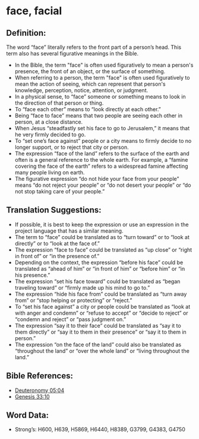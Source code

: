 # face, facial

## Definition:

The word “face” literally refers to the front part of a person’s head. This term also has several figurative meanings in the Bible.

* In the Bible, the term "face" is often used figuratively to mean a person's presence, the front of an object, or the surface of something.
* When referring to a person, the term "face" is often used figuratively to mean the action of seeing, which can represent that person's knowledge, perception, notice, attention, or judgment.
* In a physical sense, to “face” someone or something means to look in the direction of that person or thing.
* To “face each other” means to “look directly at each other.”
* Being “face to face” means that two people are seeing each other in person, at a close distance.
* When Jesus “steadfastly set his face to go to Jerusalem,” it means that he very firmly decided to go.
* To “set one’s face against” people or a city means to firmly decide to no longer support, or to reject that city or person.
* The expression “face of the land” refers to the surface of the earth and often is a general reference to the whole earth. For example, a “famine covering the face of the earth” refers to a widespread famine affecting many people living on earth.
* The figurative expression “do not hide your face from your people” means “do not reject your people”  or “do not desert your people” or “do not stop taking care of your people.” 

## Translation Suggestions:

* If possible, it is best to keep the expression or use an expression in the project language that has a similar meaning. 
* The term to “face” could be translated as to “turn toward” or to “look at directly” or to “look at the face of.”
* The expression “face to face” could be translated as “up close” or “right in front of” or “in the presence of.”
* Depending on the context, the expression “before his face” could be translated as “ahead of him” or “in front of him” or “before him” or “in his presence.”
* The expression “set his face toward” could be translated as “began traveling toward” or “firmly made up his mind to go to.”
* The expression “hide his face from” could be translated as “turn away from” or “stop helping or protecting” or “reject.” 
* To “set his face against” a city or people could be translated as “look at with anger and condemn” or “refuse to accept” or “decide to reject” or “condemn and reject” or “pass judgment on.”
* The expression “say it to their face” could be translated as “say it to them directly” or “say it to them in their presence” or “say it to them in person.”
* The expression “on the face of the land” could also be translated as “throughout the land” or “over the whole land” or “living throughout the land.”

## Bible References:

* [Deuteronomy 05:04](rc://en/tn/help/deu/05/04)
* [Genesis 33:10](rc://en/tn/help/gen/33/10)

## Word Data:

* Strong’s: H600, H639, H5869, H6440, H8389, G3799, G4383, G4750
